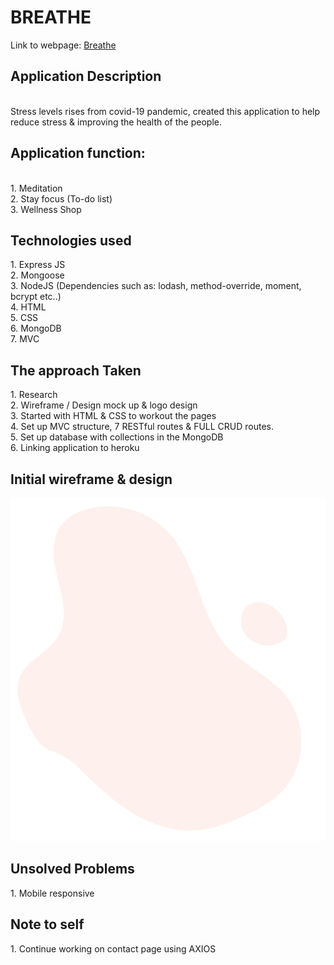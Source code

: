 <h1>BREATHE</h1>
Link to webpage: <a href="https://breathe-meditation.herokuapp.com/">Breathe</a>

<h2>Application Description</h2><br>
Stress levels rises from covid-19 pandemic, created this application to help reduce stress & improving the health of the people.

<h2>Application function:</h2><br>
1. Meditation<br>
2. Stay focus (To-do list)<br>
3. Wellness Shop<br>

<h2>Technologies used</h2>
1. Express JS<br>
2. Mongoose<br>
3. NodeJS (Dependencies such as: lodash, method-override, moment, bcrypt etc..) <br>
4. HTML<br>
5. CSS<br>
6. MongoDB<br>
7. MVC<br>

<h2>The approach Taken</h2>
1. Research<br>
2. Wireframe / Design mock up & logo design<br>
3. Started with HTML & CSS to workout the pages<br>
4. Set up MVC structure, 7 RESTful routes &  FULL CRUD routes.<br>
5. Set up database with collections in the MongoDB<br>
6. Linking application to heroku

<h2>Initial wireframe & design</h2>
<img src="public/assets/blop1.png">

<h2>Unsolved Problems</h2>
1. Mobile responsive<br>

<h2>Note to self</h2>
1. Continue working on contact page using AXIOS<br>





